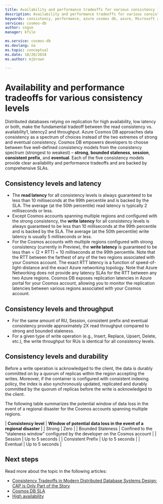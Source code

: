 ```yaml
---
title: Availability and performance tradeoffs for various consistency levels | Microsoft Docs
description: Availability and performance tradeoffs for various consistency levels in Azure Cosmos DB.
keywords: consistency, performance, azure cosmos db, azure, Microsoft azure
services: cosmos-db
author: sngun
manager: kfile

ms.service: cosmos-db
ms.devlang: na
ms.topic: conceptual
ms.date: 10/20/2018
ms.author: mjbrown

---
```


# Availability and performance tradeoffs for various consistency levels

Distributed databases relying on replication for high availability, low latency or both, make the fundamental tradeoff between the read consistency vs. availability1, latency2 and throughput. Azure Cosmos DB approaches data consistency as a spectrum of choices instead of the two extremes of strong and eventual consistency. Cosmos DB empowers developers to choose between five well-defined consistency models from the consistency spectrum (strongest to weakest) – **strong**, **bounded staleness**, **session**, **consistent prefix**, and **eventual**. Each of the five consistency models provide clear availability and performance tradeoffs and are backed by comprehensive SLAs.

## Consistency levels and latency

- The **read latency** for all consistency levels is always guaranteed to be less than 10 milliseconds at the 99th percentile and is backed by the SLA. The average (at the 50th percentile) read latency is typically 2 milliseconds or less.
- Except Cosmos accounts spanning multiple regions and configured with the strong consistency, the **write latency** for all consistency levels is always guaranteed to be less than 10 milliseconds at the 99th percentile and is backed by the SLA. The average (at the 50th percentile) write latency is usually 5 milliseconds or less.
- For the Cosmos accounts with multiple regions configured with strong consistency (currently in Preview), the **write latency** is guaranteed to be less than < (2 * RTT) + 10 milliseconds at the 99th percentile. Note that the RTT between the farthest of any of the two regions associated with your Cosmos account. The exact RTT latency is a function of speed-of-light-distance and the exact Azure networking topology. Note that Azure Networking does not provide any latency SLAs for the RTT between any two Azure regions. Cosmos DB exposes replication latencies in Azure portal for your Cosmos account, allowing you to monitor the replication latencies between various regions associated with your Cosmos account.

## Consistency levels and throughput

- For the same amount of RU, Session, consistent prefix and eventual consistency provide approximately 2X read throughput compared to strong and bounded staleness.
- For a given type of write operation (e.g., Insert, Replace, Upsert, Delete, etc.), the write throughput for RUs is identical for all consistency levels.

## Consistency levels and durability

Before a write operation is acknowledged to the client, the data is durably committed on by a quorum of replicas within the region accepting the writes. Moreover, if the container is configured with consistent indexing policy, the index is also synchronously updated, replicated and durably committed by the quorum of replicas before the write is acknowledged to the client. 

The following table summarizes the potential window of data loss in the event of a regional disaster for the Cosmos accounts spanning multiple regions.

| **Consistency level** | **Window of potential data loss in the event of a regional disaster** |
| Strong | Zero |
| Bounded Staleness | Confined to the “staleness window” configured by the developer on the Cosmos account |
| Session | Up to 5 seconds |
| Consistent Prefix | Up to 5 seconds |
| Eventual | Up to 5 seconds |

## Next steps

Read more about the topic in the following articles:

- [Consistency Tradeoffs in Modern Distributed Database Systems Design: CAP is Only Part of the Story](https://www.computer.org/web/csdl/index/-/csdl/mags/co/2012/02/mco2012020037-abs.html)
- [Cosmos DB SLA](https://azure.microsoft.com/support/legal/sla/cosmos-db/v1_2/)
- [High availability](high-availability.md)
